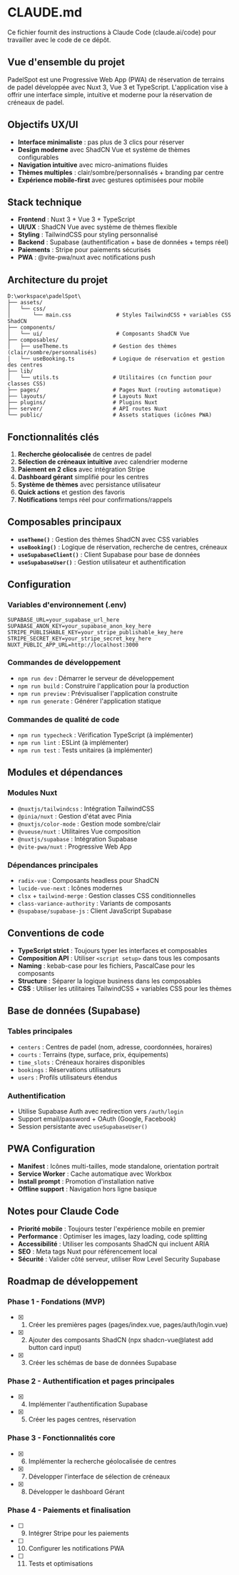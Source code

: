 # CLAUDE.md

Ce fichier fournit des instructions à Claude Code (claude.ai/code) pour travailler avec le code de ce dépôt.

## Vue d'ensemble du projet

PadelSpot est une Progressive Web App (PWA) de réservation de terrains de padel développée avec Nuxt 3, Vue 3 et TypeScript. L'application vise à offrir une interface simple, intuitive et moderne pour la réservation de créneaux de padel.

## Objectifs UX/UI

- **Interface minimaliste** : pas plus de 3 clics pour réserver
- **Design moderne** avec ShadCN Vue et système de thèmes configurables  
- **Navigation intuitive** avec micro-animations fluides
- **Thèmes multiples** : clair/sombre/personnalisés + branding par centre
- **Expérience mobile-first** avec gestures optimisées pour mobile

## Stack technique

- **Frontend** : Nuxt 3 + Vue 3 + TypeScript
- **UI/UX** : ShadCN Vue avec système de thèmes flexible
- **Styling** : TailwindCSS pour styling personnalisé
- **Backend** : Supabase (authentification + base de données + temps réel)
- **Paiements** : Stripe pour paiements sécurisés
- **PWA** : @vite-pwa/nuxt avec notifications push

## Architecture du projet

```
D:\workspace\padelSpot\
├── assets/
│   └── css/
│       └── main.css              # Styles TailwindCSS + variables CSS ShadCN
├── components/
│   └── ui/                       # Composants ShadCN Vue
├── composables/
│   ├── useTheme.ts              # Gestion des thèmes (clair/sombre/personnalisés)
│   └── useBooking.ts            # Logique de réservation et gestion des centres
├── lib/
│   └── utils.ts                 # Utilitaires (cn function pour classes CSS)
├── pages/                       # Pages Nuxt (routing automatique)
├── layouts/                     # Layouts Nuxt
├── plugins/                     # Plugins Nuxt
├── server/                      # API routes Nuxt
└── public/                      # Assets statiques (icônes PWA)
```

## Fonctionnalités clés

1. **Recherche géolocalisée** de centres de padel
2. **Sélection de créneaux intuitive** avec calendrier moderne
3. **Paiement en 2 clics** avec intégration Stripe
4. **Dashboard gérant** simplifié pour les centres
5. **Système de thèmes** avec persistance utilisateur
6. **Quick actions** et gestion des favoris
7. **Notifications** temps réel pour confirmations/rappels

## Composables principaux

- **`useTheme()`** : Gestion des thèmes ShadCN avec CSS variables
- **`useBooking()`** : Logique de réservation, recherche de centres, créneaux
- **`useSupabaseClient()`** : Client Supabase pour base de données
- **`useSupabaseUser()`** : Gestion utilisateur et authentification

## Configuration

### Variables d'environnement (.env)
```
SUPABASE_URL=your_supabase_url_here
SUPABASE_ANON_KEY=your_supabase_anon_key_here
STRIPE_PUBLISHABLE_KEY=your_stripe_publishable_key_here
STRIPE_SECRET_KEY=your_stripe_secret_key_here
NUXT_PUBLIC_APP_URL=http://localhost:3000
```

### Commandes de développement

- `npm run dev` : Démarrer le serveur de développement
- `npm run build` : Construire l'application pour la production
- `npm run preview` : Prévisualiser l'application construite
- `npm run generate` : Générer l'application statique

### Commandes de qualité de code

- `npm run typecheck` : Vérification TypeScript (à implémenter)
- `npm run lint` : ESLint (à implémenter)
- `npm run test` : Tests unitaires (à implémenter)

## Modules et dépendances

### Modules Nuxt
- `@nuxtjs/tailwindcss` : Intégration TailwindCSS
- `@pinia/nuxt` : Gestion d'état avec Pinia
- `@nuxtjs/color-mode` : Gestion mode sombre/clair
- `@vueuse/nuxt` : Utilitaires Vue composition
- `@nuxtjs/supabase` : Intégration Supabase
- `@vite-pwa/nuxt` : Progressive Web App

### Dépendances principales
- `radix-vue` : Composants headless pour ShadCN
- `lucide-vue-next` : Icônes modernes
- `clsx` + `tailwind-merge` : Gestion classes CSS conditionnelles
- `class-variance-authority` : Variants de composants
- `@supabase/supabase-js` : Client JavaScript Supabase

## Conventions de code

- **TypeScript strict** : Toujours typer les interfaces et composables
- **Composition API** : Utiliser `<script setup>` dans tous les composants
- **Naming** : kebab-case pour les fichiers, PascalCase pour les composants
- **Structure** : Séparer la logique business dans les composables
- **CSS** : Utiliser les utilitaires TailwindCSS + variables CSS pour les thèmes

## Base de données (Supabase)

### Tables principales
- `centers` : Centres de padel (nom, adresse, coordonnées, horaires)
- `courts` : Terrains (type, surface, prix, équipements)
- `time_slots` : Créneaux horaires disponibles
- `bookings` : Réservations utilisateurs
- `users` : Profils utilisateurs étendus

### Authentification
- Utilise Supabase Auth avec redirection vers `/auth/login`
- Support email/password + OAuth (Google, Facebook)
- Session persistante avec `useSupabaseUser()`

## PWA Configuration

- **Manifest** : Icônes multi-tailles, mode standalone, orientation portrait
- **Service Worker** : Cache automatique avec Workbox
- **Install prompt** : Promotion d'installation native
- **Offline support** : Navigation hors ligne basique

## Notes pour Claude Code

- **Priorité mobile** : Toujours tester l'expérience mobile en premier
- **Performance** : Optimiser les images, lazy loading, code splitting
- **Accessibilité** : Utiliser les composants ShadCN qui incluent ARIA
- **SEO** : Meta tags Nuxt pour référencement local
- **Sécurité** : Valider côté serveur, utiliser Row Level Security Supabase

## Roadmap de développement

### Phase 1 - Fondations (MVP)
- [x] 1. Créer les premières pages (pages/index.vue, pages/auth/login.vue)
- [x] 2. Ajouter des composants ShadCN (npx shadcn-vue@latest add button card input)
- [x] 3. Créer les schémas de base de données Supabase

### Phase 2 - Authentification et pages principales
- [x] 4. Implémenter l'authentification Supabase
- [x] 5. Créer les pages centres, réservation

### Phase 3 - Fonctionnalités core
- [x] 6. Implémenter la recherche géolocalisée de centres
- [x] 7. Développer l'interface de sélection de créneaux
- [x] 8. Développer le dashboard Gérant

### Phase 4 - Paiements et finalisation
- [ ] 9. Intégrer Stripe pour les paiements
- [ ] 10. Configurer les notifications PWA
- [ ] 11. Tests et optimisations